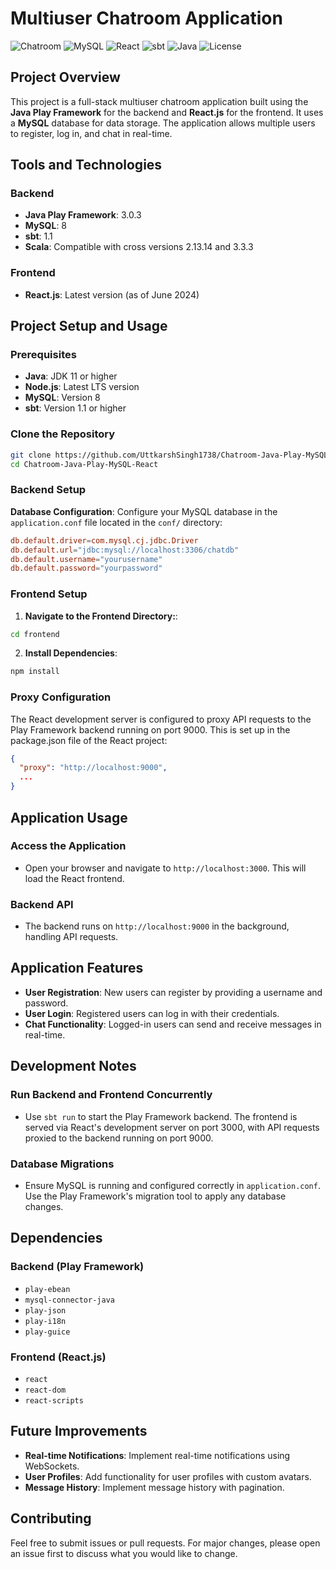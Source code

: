 # Multiuser Chatroom Application

![Chatroom](https://img.shields.io/badge/Chatroom-Java_Play_React-blue.svg)
![MySQL](https://img.shields.io/badge/MySQL-8.0-blue.svg)
![React](https://img.shields.io/badge/React-Latest-blue.svg)
![sbt](https://img.shields.io/badge/sbt-1.1+-blue.svg)
![Java](https://img.shields.io/badge/Java-11+-blue.svg)
![License](https://img.shields.io/badge/License-MIT-blue.svg)

## Project Overview

This project is a full-stack multiuser chatroom application built using the **Java Play Framework** for the backend and **React.js** for the frontend. It uses a **MySQL** database for data storage. The application allows multiple users to register, log in, and chat in real-time.

## Tools and Technologies

### Backend
- **Java Play Framework**: 3.0.3
- **MySQL**: 8
- **sbt**: 1.1
- **Scala**: Compatible with cross versions 2.13.14 and 3.3.3

### Frontend
- **React.js**: Latest version (as of June 2024)

## Project Setup and Usage

### Prerequisites
- **Java**: JDK 11 or higher
- **Node.js**: Latest LTS version
- **MySQL**: Version 8
- **sbt**: Version 1.1 or higher

### Clone the Repository
```bash
git clone https://github.com/UttkarshSingh1738/Chatroom-Java-Play-MySQL-React.git
cd Chatroom-Java-Play-MySQL-React
```

### Backend Setup

**Database Configuration**:
   Configure your MySQL database in the `application.conf` file located in the `conf/` directory:
   ```conf
   db.default.driver=com.mysql.cj.jdbc.Driver
   db.default.url="jdbc:mysql://localhost:3306/chatdb"
   db.default.username="yourusername"
   db.default.password="yourpassword"
```

### Frontend Setup

1. **Navigate to the Frontend Directory:**:
```bash
cd frontend
```
2. **Install Dependencies**:
```bash
npm install
```

### Proxy Configuration
The React development server is configured to proxy API requests to the Play Framework backend running on port 9000. This is set up in the package.json file of the React project:

```json
{
  "proxy": "http://localhost:9000",
  ...
}
```
## Application Usage

### Access the Application
- Open your browser and navigate to `http://localhost:3000`. This will load the React frontend.

### Backend API
- The backend runs on `http://localhost:9000` in the background, handling API requests.

## Application Features

- **User Registration**: New users can register by providing a username and password.
- **User Login**: Registered users can log in with their credentials.
- **Chat Functionality**: Logged-in users can send and receive messages in real-time.

## Development Notes

### Run Backend and Frontend Concurrently
- Use `sbt run` to start the Play Framework backend. The frontend is served via React's development server on port 3000, with API requests proxied to the backend running on port 9000.

### Database Migrations
- Ensure MySQL is running and configured correctly in `application.conf`. Use the Play Framework's migration tool to apply any database changes.

## Dependencies

### Backend (Play Framework)
- `play-ebean`
- `mysql-connector-java`
- `play-json`
- `play-i18n`
- `play-guice`

### Frontend (React.js)
- `react`
- `react-dom`
- `react-scripts`

## Future Improvements

- **Real-time Notifications**: Implement real-time notifications using WebSockets.
- **User Profiles**: Add functionality for user profiles with custom avatars.
- **Message History**: Implement message history with pagination.

## Contributing

Feel free to submit issues or pull requests. For major changes, please open an issue first to discuss what you would like to change.


